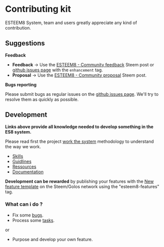 # Contributing kit

ESTEEM8 System, team and users greatly appreciate any kind of contribution.

## Suggestions

**Feedback**

* **Feedback** -> Use the [ESTEEM8 - Community feedback](https://steemit.com/esteem8/@esteem8/esteem8-community-feedback) Steem post or [github issues page](https://github.com/esteem8app/esteem8app.github.io/issues) with the `enhancement` tag.
* **Proposal** -> Use the [ESTEEM8 - Community proposal](https://steemit.com/steem/@esteem8/esteem8-community-proposals) Steem post.

**Bugs reporting**

Please submit bugs as regular issues on the [github issues page](https://github.com/esteem8app/esteem8app.github.io/issues). We'll try to resolve them as quickly as possible.

## Development

**Links above provide all knowledge needed to develop something in the ES8 system.**

Please read first the project [work the system](https://github.com/esteem8app/esteem8app.github.io/blob/master/docs/Strategic-objective.md) methodology to understand the way we work.

* [Skills](https://github.com/esteem8app/esteem8app.github.io/blob/master/docs/contributing-kit/skills.md)
* [Guidlines](https://github.com/esteem8app/esteem8app.github.io/blob/master/docs/contributing-kit/guidlines.md)
* [Ressources](https://github.com/esteem8app/esteem8app.github.io/blob/master/docs/contributing-kit/ressources.md)
* [Documentation](https://github.com/esteem8app/esteem8app.github.io/blob/master/docs/contributing-kit/documentation.md)

**Development can be rewarded** by publishing your features with the [New feature template](https://github.com/esteem8app/esteem8app.github.io/blob/master/docs/contributing-kit/publications-template/new-feature.md) on the Steem/Golos network using the "esteem8-features" tag.

### What can i do ?

* Fix some [bugs](https://github.com/esteem8app/esteem8app.github.io/labels/bug).
* Process some [tasks](https://github.com/esteem8app/esteem8app.github.io/labels/todo).

or

* Purpose and develop your own feature.
